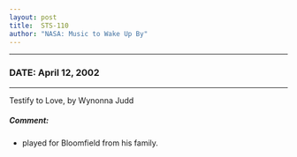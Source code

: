 ```yaml
---
layout: post
title:  STS-110
author: "NASA: Music to Wake Up By"
---
```


----
### DATE: April 12, 2002
----
Testify to Love, by Wynonna Judd

##### Comment:
* played for Bloomfield from his family.
